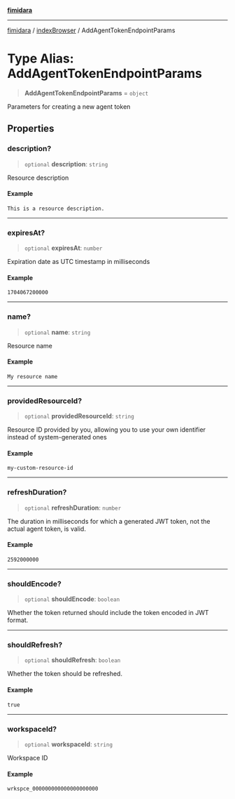 [**fimidara**](../../README.md)

***

[fimidara](../../modules.md) / [indexBrowser](../README.md) / AddAgentTokenEndpointParams

# Type Alias: AddAgentTokenEndpointParams

> **AddAgentTokenEndpointParams** = `object`

Parameters for creating a new agent token

## Properties

### description?

> `optional` **description**: `string`

Resource description

#### Example

```
This is a resource description.
```

***

### expiresAt?

> `optional` **expiresAt**: `number`

Expiration date as UTC timestamp in milliseconds

#### Example

```
1704067200000
```

***

### name?

> `optional` **name**: `string`

Resource name

#### Example

```
My resource name
```

***

### providedResourceId?

> `optional` **providedResourceId**: `string`

Resource ID provided by you, allowing you to use your own identifier instead of system-generated ones

#### Example

```
my-custom-resource-id
```

***

### refreshDuration?

> `optional` **refreshDuration**: `number`

The duration in milliseconds for which a generated JWT token, not the actual agent token, is valid.

#### Example

```
2592000000
```

***

### shouldEncode?

> `optional` **shouldEncode**: `boolean`

Whether the token returned should include the token encoded in JWT format.

***

### shouldRefresh?

> `optional` **shouldRefresh**: `boolean`

Whether the token should be refreshed.

#### Example

```
true
```

***

### workspaceId?

> `optional` **workspaceId**: `string`

Workspace ID

#### Example

```
wrkspce_000000000000000000000
```
